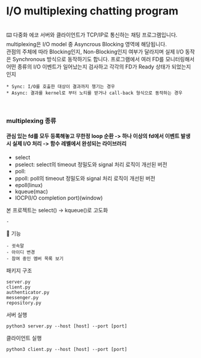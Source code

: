 # I/O multiplexing chatting program

</br>
⌨️ 다중화 에코 서버와 클라이언트가 TCP/IP로 통신하는 채팅 프로그램입니다.

</br>
multiplexing은 I/O model 중 Asyncrous Blocking 영역에 해당됩니다.</br>
관점의 주체에 따라 Blocking인지, Non-Blocking인지 여부가 달라지며 실제 I/O 동작은 Synchronous 방식으로 동작하기도 합니다. 
프로그램에서 여러 FD를 모니터링해서 어떤 종류의 I/O 이벤트가 일어났는지 검사하고 각각의 FD가 Ready 상태가 되었는지 인지

    * Sync: I/O를 호출한 대상이 결과까지 챙기는 경우
    * Async: 결과를 kernel로 부터 노티를 받거나 call-back 형식으로 동작하는 경우

</br>

### multiplexing 종류
#### 관심 있는 fd를 모두 등록해놓고 무한정 loop 순환 -> 하나 이상의 fd에서 이벤트 발생 시 실제 I/O 처리 -> 함수 레벨에서 완성되는 라이브러리
 - select
 - pselect: select의 timeout 정밀도와 signal 처리 로직이 개선된 버전
 - poll: 
 - ppoll: poll의 timeout 정밀도와 signal 처리 로직이 개선된 버전
 - epoll(linux)
 - kqueue(mac)
 - IOCP(I/O completion port)(window)

본 프로젝트는 select() -> kqueue()로 고도화</br>

    - 


🔩 기능</br>

    - 귓속말
    - 아이디 변경
    - 참여 중인 멤버 목록 보기


패키지 구조</br>

    server.py
    client.py
    authenticator.py
    messenger.py
    repository.py

서버 실행

    python3 server.py --host [host] --port [port]

클라이언트 실행

    python3 client.py --host [host] --port [port]